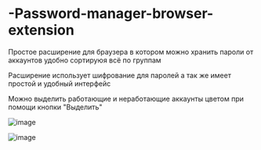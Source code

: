 # -Password-manager-browser-extension
Простое расширение для браузера в котором можно хранить пароли от аккаунтов удобно сортируюя всё по группам

Расширение использует шифрование для паролей а так же имеет простой и удобный интерфейс

Можно выделить работающие и неработающие аккаунты цветом при помощи кнопки "Выделить"

![image](https://github.com/user-attachments/assets/ff74b55e-44d0-4fd6-9d2f-1e7a0de90397)

![image](https://github.com/user-attachments/assets/08667086-e6af-4bb5-9726-070d002f05a4)

